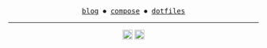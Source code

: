 <p align="center">
  <samp>
    <a href="https://thr3d33.github.io">blog</a> ⏺
    <a href="https://github.com/thr3d33/docker-compose">compose</a> ⏺    
    <a href="https://github.com/thr3d33/dotfiles">dotfiles</a>  
  </samp>
</p>

---

<div align="center">
  <!---Gitlab--->
  <!---
    <img alt="Static Badge" src="https://img.shields.io/badge/Gitlab%20-%20%23FC6D26?style=for-the-badge&link=https%3A%2F%2Fgitlab.com%2Fthr3d33" height="20">
    --->
  <!---
  <img alt="Static Badge" src="https://img.shields.io/badge/Gitlab%20-%20%23FC6D26?style=for-the-badge&logo=gitlab&logoColor=white&link=https%3A%2F%2Fgitlab.com%2Fthr3d33"> 
  ---> 
  <!---Mastodon--->
  <img alt="Static Badge" src="https://img.shields.io/badge/Mastodon%20-%20%236364FF?style=for-the-badge&link=https%3A%2F%2Fmastodon.social%2F%40thr3d33" height="20">
  <!---
  <img alt="Static Badge" src="https://img.shields.io/badge/Mastodon%20-%20%236364FF?style=for-the-badge&logo=mastodon&logoColor=white&link=https%3A%2F%2Fmastodon.social%2F%40thr3d33">
  --->
  <img alt="Static Badge" src="https://img.shields.io/badge/LinkedIn%20-%20%230A66C2?style=for-the-badge&link=https%3A%2F%2Fwww.linkedin.com%2Fin%2Fthr3d33%2F" height="20">
</div>
